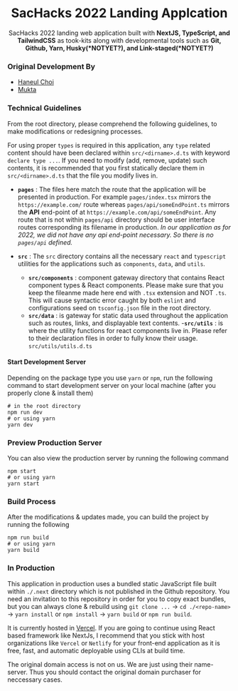 <h1 align="center">SacHacks 2022 Landing Applcation</h1>

<p align="center">
    SacHacks 2022 landing web application built with <strong>NextJS, TypeScript, and TailwindCSS</strong> as took-kits along with developmental tools such as 
    <strong>Git, Github, Yarn, Husky(*NOTYET?), and Link-staged(*NOTYET?)</strong>
</p>

### Original Development By

<ul>
    <li>
        <a href="https://github.com/haneulab">Haneul Choi</a>
    </li>
        <li>
        <a href="#">Mukta</a>
    </li>
</ul>

### Technical Guidelines

From the root directory, please comprehend the following guidelines, to make modifications or redesigning processes.

For using proper `types` is required in this application, any `type` related content should have been declared within `src/<dirname>.d.ts` with keyword `declare type ...`. If you need to modify (add, remove, update) such contents, it is recommended that you first statically declare them in `src/<dirname>.d.ts` that the file you modify lives in.

- **`pages`** : The files here match the route that the application will be presented in production. For example `pages/index.tsx` mirrors the `https://example.com/` route whereas `pages/api/someEndPoint.ts` mirrors the **API** end-point of at `https://example.com/api/someEndPoint`. Any route that is not within `pages/api` directory should be user interface routes corresponding its filename in production. _In our application as for 2022, we did not have any api end-point necessary. So there is no `pages/api` defined._

- **`src`** : The `src` directory contains all the necessary `react` and `typescript` utilities for the applications such as `components`, `data`, and `utils`.
  - **`src/components`** : component gateway directory that contains React component types & React components. Please make sure that you keep the fileanme made here end with `.tsx` extension and NOT `.ts`. This will cause syntactic error caught by both `eslint` and configurations seed on `tsconfig.json` file in the root directory.
  - **`src/data`** : is gateway for static data used throughout the application such as routes, links, and displayable text contents. -**`src/utils`** : is where the utility functions for react components live in. Please refer to their declaration files in order to fully know their usage. `src/utils/utils.d.ts`

#### Start Development Server

Depending on the package type you use `yarn` or `npm`, run the following command to start development server on your local machine (after you properly clone & install them)

```shell
# in the root directory
npm run dev
# or using yarn
yarn dev
```

### Preview Production Server

You can also view the production server by running the following command

```shell
npm start
# or using yarn
yarn start
```

### Build Process

After the modifications & updates made, you can build the project by running the following

```shell
npm run build
# or using yarn
yarn build
```

### In Production

This application in production uses a bundled static JavaScript file built within `./.next` directory which is not published in the Github repository. You need an invitation to this repository in order for you to copy exact bundles, but you can always clone & rebuild using `git clone ...` -> `cd ./<repo-name>` -> `yarn install` or `npm install` -> `yarn build` or `npm run build`.

It is currently hosted in [Vercel](https://vercel.com). If you are going to continue using React based framework like NextJs, I recommend that you stick with host organizations like `Vercel` or `Netlify` for your front-end application as it is free, fast, and automatic deployable using CLIs at build time.

The original domain access is not on us. We are just using their name-server. Thus you should contact the original domain purchaser for neccessary cases.
